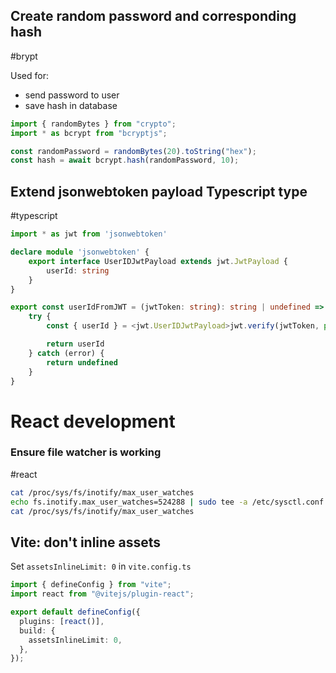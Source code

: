 ## Create random password and corresponding hash
#brypt

Used for:
- send password to user
- save hash in database

```typescript
import { randomBytes } from "crypto";
import * as bcrypt from "bcryptjs";

const randomPassword = randomBytes(20).toString("hex");
const hash = await bcrypt.hash(randomPassword, 10);
```

## Extend jsonwebtoken payload Typescript type
#typescript

```typescript
import * as jwt from 'jsonwebtoken'

declare module 'jsonwebtoken' {
    export interface UserIDJwtPayload extends jwt.JwtPayload {
        userId: string
    }
}

export const userIdFromJWT = (jwtToken: string): string | undefined => {
    try {
        const { userId } = <jwt.UserIDJwtPayload>jwt.verify(jwtToken, process.env.JWT_COOKIE_SECRET || 'MISSING_SECRET')

        return userId
    } catch (error) {
        return undefined
    }
}
```

# React development

### Ensure file watcher is working
#react

```bash
cat /proc/sys/fs/inotify/max_user_watches
echo fs.inotify.max_user_watches=524288 | sudo tee -a /etc/sysctl.conf && sudo sysctl -p
cat /proc/sys/fs/inotify/max_user_watches
```


## Vite: don't inline assets

Set ```assetsInlineLimit: 0``` in ```vite.config.ts```

```ts
import { defineConfig } from "vite";
import react from "@vitejs/plugin-react";

export default defineConfig({
  plugins: [react()],
  build: {
    assetsInlineLimit: 0,
  },
});
```